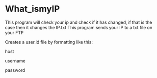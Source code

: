 # What_ismyIP
This program will check your ip and check if it has changed, if that is the case then it changes the IP.txt
This program sends your IP to a txt file on your FTP


Creates a user.id file by formatting like this:

host

username

password


